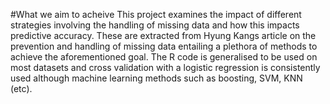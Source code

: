#What we aim to acheive
This project examines the impact of different strategies involving the handling of missing data and how this impacts predictive accuracy. These are extracted from Hyung Kangs article on the prevention and handling of missing data entailing a plethora of methods to achieve the aforementioned goal. The R code is generalised to be used on most datasets and cross validation with a logistic regression is consistently used although machine learning methods such as boosting, SVM, KNN (etc).